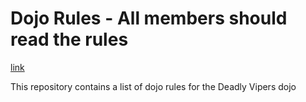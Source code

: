 Dojo Rules - All members should read the rules
==========

[link](https://github.com/deadlyvipers)

This repository contains a list of dojo rules for the Deadly Vipers dojo

